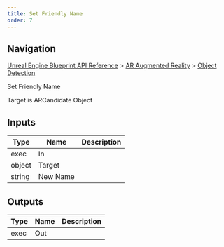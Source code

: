 ```yaml
---
title: Set Friendly Name
order: 7
---
```

## Navigation

[Unreal Engine Blueprint API Reference](https://dev.epicgames.com/documentation/en-us/unreal-engine/BlueprintAPI) > [AR Augmented Reality](https://dev.epicgames.com/documentation/en-us/unreal-engine/BlueprintAPI/ARAugmentedReality) > [Object Detection](https://dev.epicgames.com/documentation/en-us/unreal-engine/BlueprintAPI/ARAugmentedReality/ObjectDetection)

Set Friendly Name

Target is ARCandidate Object

## Inputs

| Type | Name | Description |
| --- | --- | --- |
| exec | In |  |
| object | Target |  |
| string | New Name |  |

## Outputs

| Type | Name | Description |
| --- | --- | --- |
| exec | Out |  |
